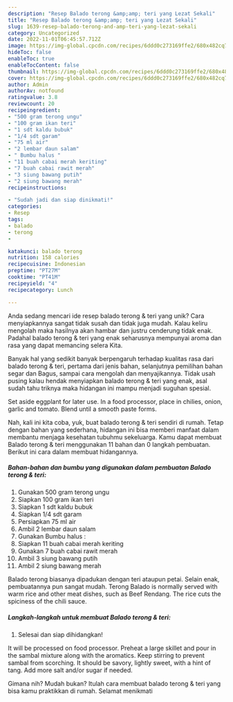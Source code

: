 ```yaml
---
description: "Resep Balado terong &amp;amp; teri yang Lezat Sekali"
title: "Resep Balado terong &amp;amp; teri yang Lezat Sekali"
slug: 1639-resep-balado-terong-and-amp-teri-yang-lezat-sekali
category: Uncategorized
date: 2022-11-01T06:45:57.712Z
image: https://img-global.cpcdn.com/recipes/6ddd0c273169ffe2/680x482cq70/balado-terong-teri-foto-resep-utama.jpg
hideToc: false
enableToc: true
enableTocContent: false
thumbnail: https://img-global.cpcdn.com/recipes/6ddd0c273169ffe2/680x482cq70/balado-terong-teri-foto-resep-utama.jpg
cover: https://img-global.cpcdn.com/recipes/6ddd0c273169ffe2/680x482cq70/balado-terong-teri-foto-resep-utama.jpg
author: Admin
authorAv: notfound
ratingvalue: 3.8
reviewcount: 20
recipeingredient:
- "500 gram terong ungu"
- "100 gram ikan teri"
- "1 sdt kaldu bubuk"
- "1/4 sdt garam"
- "75 ml air"
- "2 lembar daun salam"
- " Bumbu halus "
- "11 buah cabai merah keriting"
- "7 buah cabai rawit merah"
- "3 siung bawang putih"
- "2 siung bawang merah"
recipeinstructions:

- "Sudah jadi dan siap dinikmati!"
categories:
- Resep
tags:
- balado
- terong
- 

katakunci: balado terong  
nutrition: 158 calories
recipecuisine: Indonesian
preptime: "PT27M"
cooktime: "PT41M"
recipeyield: "4"
recipecategory: Lunch

---
```





Anda sedang mencari ide resep balado terong &amp; teri yang unik? Cara menyiapkannya sangat tidak susah dan tidak juga mudah. Kalau keliru mengolah maka hasilnya akan hambar dan justru cenderung tidak enak. Padahal balado terong &amp; teri yang enak seharusnya mempunyai aroma dan rasa yang dapat memancing selera Kita.





Banyak hal yang sedikit banyak berpengaruh terhadap kualitas rasa dari balado terong &amp; teri, pertama dari jenis bahan, selanjutnya pemilihan bahan segar dan Bagus, sampai cara mengolah dan menyajikannya. Tidak usah pusing kalau hendak menyiapkan balado terong &amp; teri yang enak,      asal sudah tahu triknya maka hidangan ini mampu menjadi suguhan spesial.














Set aside eggplant for later use. In a food processor, place in chilies, onion, garlic and tomato. Blend until a smooth paste forms.






Nah, kali ini kita coba, yuk, buat balado terong &amp; teri sendiri di rumah. Tetap dengan bahan yang sederhana, hidangan ini bisa memberi manfaat dalam membantu menjaga kesehatan tubuhmu sekeluarga. Kamu dapat membuat Balado terong &amp; teri menggunakan 11 bahan dan 0 langkah pembuatan. Berikut ini cara dalam membuat hidangannya.

<!--inarticleads1-->

##### Bahan-bahan dan bumbu yang digunakan dalam pembuatan Balado terong &amp; teri:

1. Gunakan 500 gram terong ungu
1. Siapkan 100 gram ikan teri
1. Siapkan 1 sdt kaldu bubuk
1. Siapkan 1/4 sdt garam
1. Persiapkan 75 ml air
1. Ambil 2 lembar daun salam
1. Gunakan  Bumbu halus :
1. Siapkan 11 buah cabai merah keriting
1. Gunakan 7 buah cabai rawit merah
1. Ambil 3 siung bawang putih
1. Ambil 2 siung bawang merah


Balado terong biasanya dipadukan dengan teri ataupun petai. Selain enak, pembuatannya pun sangat mudah. Terong Balado is normally served with warm rice and other meat dishes, such as Beef Rendang. The rice cuts the spiciness of the chili sauce. 

<!--inarticleads2-->

##### Langkah-langkah untuk membuat Balado terong &amp; teri:


1. Selesai dan siap dihidangkan!

It will be processed on food processor. Preheat a large skillet and pour in the sambal mixture along with the aromatics. Keep stirring to prevent sambal from scorching. It should be savory, lightly sweet, with a hint of tang. Add more salt and/or sugar if needed. 

Gimana nih? Mudah bukan? Itulah cara membuat balado terong &amp; teri yang bisa kamu praktikkan di rumah. Selamat menikmati
